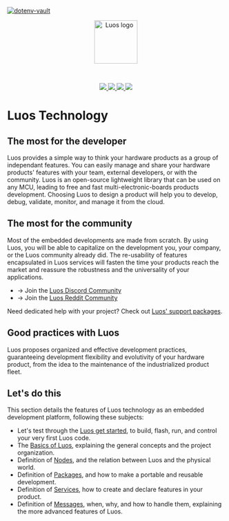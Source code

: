 [![dotenv-vault](https://badge.dotenv.org/works-with.svg?r=1)](https://www.dotenv.org/r/github.com/dotenv-org/dotenv-vault?r=1)

<p align="center">
  <a href="https://luos.io">
    <img src="https://www.luos.io/img/logo_luos_animated_white.gif" alt="Luos logo" title="Luos" align="center" height="100" />
  </a>
</p>
<br />
<p align="center">
  <a aria-label="Luos Discord badge" href="https://discord.gg/luos">
    <img src="https://img.shields.io/discord/902486791658041364?color=be99ff&label=Discord&style=flat-square">
  </a>
   <a aria-label="Luos Reddit follow badge" href="https://www.reddit.com/r/Luos">
    <img src="https://img.shields.io/reddit/subreddit-subscribers/Luos?color=be99ff&label=Reddit&style=flat-square">
  </a>
  <a aria-label="Luos Twitter follow badge" href="https://twitter.com/intent/follow">
    <img src="https://img.shields.io/twitter/follow/Luos_io?color=be99ff&label=Twitter&style=flat-square">
  </a>
  <a aria-label="Luos LinkedIn share badge" href="https://linkedin.com/company/luos">
    <img src="https://img.shields.io/badge/LinkedIn-Share-0077B5?color=be99ff&label=LinkedIn&style=flat-square">
  </a>
</p>

# Luos Technology

## The most for the developer​

Luos provides a simple way to think your hardware products as a group of independant features. You can easily manage and share your hardware products' features with your team, external developers, or with the community. Luos is an open-source lightweight library that can be used on any MCU, leading to free and fast multi-electronic-boards products development. Choosing Luos to design a product will help you to develop, debug, validate, monitor, and manage it from the cloud.

## The most for the community​

Most of the embedded developments are made from scratch. By using Luos, you will be able to capitalize on the development you, your company, or the Luos community already did. The re-usability of features encapsulated in Luos services will fasten the time your products reach the market and reassure the robustness and the universality of your applications.

- → Join the [Luos Discord Community](http://bit.ly/JoinLuosDiscord)
- → Join the [Luos Reddit Community](http://bit.ly/JoinLuosReddit)

Need dedicated help with your project? Check out [Luos' support packages](https://discord.com/invite/luos).

## Good practices with Luos​

Luos proposes organized and effective development practices, guaranteeing development flexibility and evolutivity of your hardware product, from the idea to the maintenance of the industrialized product fleet.

## Let's do this​

This section details the features of Luos technology as an embedded development platform, following these subjects:

- Let's test through the [Luos get started](https://docs.luos.io/tutorials/get-started), to build, flash, run, and control your very first Luos code.
- The [Basics of Luos](https://docs.luos.io/docs/luos-technology/basics/), explaining the general concepts and the project organization.
- Definition of [Nodes](https://docs.luos.io/docs/luos-technology/node/), and the relation between Luos and the physical world.
- Definition of [Packages](https://docs.luos.io/docs/luos-technology/package/), and how to make a portable and reusable development.
- Definition of [Services](https://docs.luos.io/docs/luos-technology/services/), how to create and declare features in your product.
- Definition of [Messages](https://docs.luos.io/docs/luos-technology/message/), when, why, and how to handle them, explaining the more advanced features of Luos.
